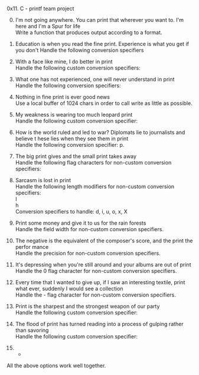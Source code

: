 0x11. C - printf team project

0. I'm not going anywhere. You can print that wherever you want to. I'm here and I'm
 a Spur for life                                                                    
Write a function that produces output according to a format.

1. Education is when you read the fine print. Experience is what you get if you don't                                                       Handle the following conversion specifiers
2. With a face like mine, I do better in print                                      
Handle the following custom conversion specifiers:                                                                                                                     
3. What one has not experienced, one will never understand in print                 
Handle the following conversion specifiers:                                                                                                                            
4. Nothing in fine print is ever good news                                          
Use a local buffer of 1024 chars in order to call write as little as possible.      
5. My weakness is wearing too much leopard print                                    
Handle the following custom conversion specifier:                                   
6. How is the world ruled and led to war? Diplomats lie to journalists and believe t
hese lies when they see them in print                                               
Handle the following conversion specifier: p.                                       
7. The big print gives and the small print takes away                               
Handle the following flag characters for non-custom conversion specifiers:         
8. Sarcasm is lost in print                                                         
Handle the following length modifiers for non-custom conversion specifiers:         
l                                                                                   
h                                                                                   
Conversion specifiers to handle: d, i, u, o, x, X                                   
9. Print some money and give it to us for the rain forests                          
Handle the field width for non-custom conversion specifiers.                        
10. The negative is the equivalent of the composer's score, and the print the perfor
mance                                                                               
Handle the precision for non-custom conversion specifiers.                          
11. It's depressing when you're still around and your albums are out of print       
Handle the 0 flag character for non-custom conversion specifiers.                   
12. Every time that I wanted to give up, if I saw an interesting textile, print what
 ever, suddenly I would see a collection                                            
Handle the - flag character for non-custom conversion specifiers.                                                                                                     
13. Print is the sharpest and the strongest weapon of our party                     
Handle the following custom conversion specifier:                                   
 14. The flood of print has turned reading into a process of gulping rather than savoring                                                                                
Handle the following custom conversion specifier:                                   
 15. *                                                                               
All the above options work well together. 

